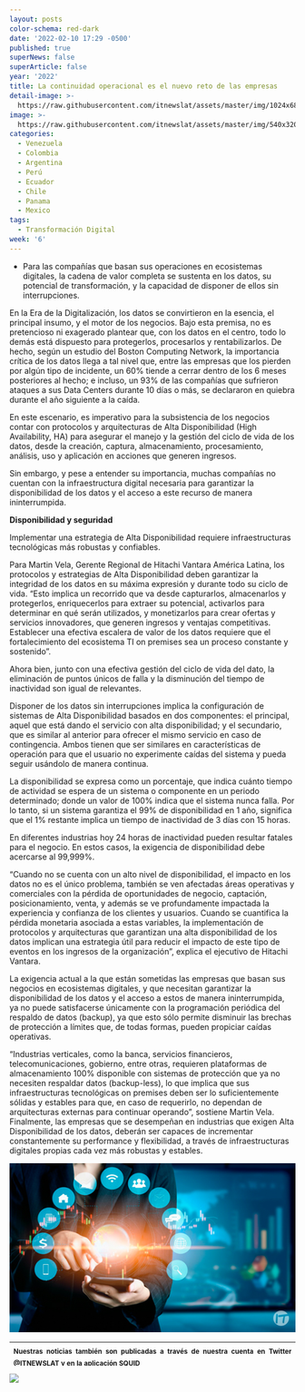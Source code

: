 ```yaml
---
layout: posts
color-schema: red-dark
date: '2022-02-10 17:29 -0500'
published: true
superNews: false
superArticle: false
year: '2022'
title: La continuidad operacional es el nuevo reto de las empresas
detail-image: >-
  https://raw.githubusercontent.com/itnewslat/assets/master/img/1024x680/app-centralizada-g.jpg
image: >-
  https://raw.githubusercontent.com/itnewslat/assets/master/img/540x320/app-centralizada-p.jpg
categories:
  - Venezuela
  - Colombia
  - Argentina
  - Perú
  - Ecuador
  - Chile
  - Panama
  - Mexico
tags:
  - Transformación Digital
week: '6'
---
```

- Para las compañías que basan sus operaciones en ecosistemas digitales, la cadena de valor completa se sustenta en los datos, su potencial de transformación, y la capacidad de disponer de ellos sin interrupciones.
 
En la Era de la Digitalización, los datos se convirtieron en la esencia, el principal insumo, y el motor de los negocios. Bajo esta premisa, no es pretencioso ni exagerado plantear que, con los datos en el centro, todo lo demás está dispuesto para protegerlos, procesarlos y rentabilizarlos.
De hecho, según un estudio del Boston Computing Network, la importancia crítica de los datos llega a tal nivel que, entre las empresas que los pierden por algún tipo de incidente, un 60% tiende a cerrar dentro de los 6 meses posteriores al hecho; e incluso, un 93% de las compañías que sufrieron ataques a sus Data Centers durante 10 días o más, se declararon en quiebra durante el año siguiente a la caída.

En este escenario, es imperativo para la subsistencia de los negocios contar con protocolos y arquitecturas de Alta Disponibilidad (High Availability, HA) para asegurar el manejo y la gestión del ciclo de vida de los datos, desde la creación, captura, almacenamiento, procesamiento, análisis, uso y aplicación en acciones que generen ingresos.

Sin embargo, y pese a entender su importancia, muchas compañías no cuentan con la infraestructura digital necesaria para garantizar la disponibilidad de los datos y el acceso a este recurso de manera ininterrumpida.
 
**Disponibilidad y seguridad**

Implementar una estrategia de Alta Disponibilidad requiere infraestructuras tecnológicas más robustas y confiables.

Para Martin Vela, Gerente Regional de Hitachi Vantara América Latina, los protocolos y estrategias de Alta Disponibilidad deben garantizar la integridad de los datos en su máxima expresión y durante todo su ciclo de vida. “Esto implica un recorrido que va desde capturarlos, almacenarlos y protegerlos, enriquecerlos para extraer su potencial, activarlos para determinar en qué serán utilizados, y monetizarlos para crear ofertas y servicios innovadores, que generen ingresos y ventajas competitivas. Establecer una efectiva escalera de valor de los datos requiere que el fortalecimiento del ecosistema TI on premises sea un proceso constante y sostenido”.

Ahora bien, junto con una efectiva gestión del ciclo de vida del dato, la eliminación de puntos únicos de falla y la disminución del tiempo de inactividad son igual de relevantes.

Disponer de los datos sin interrupciones implica la configuración de sistemas de Alta Disponibilidad basados en dos componentes: el principal, aquel que está dando el servicio con alta disponibilidad; y el secundario, que es similar al anterior para ofrecer el mismo servicio en caso de contingencia. Ambos tienen que ser similares en características de operación para que el usuario no experimente caídas del sistema y pueda seguir usándolo de manera continua.

La disponibilidad se expresa como un porcentaje, que indica cuánto tiempo de actividad se espera de un sistema o componente en un periodo determinado; donde un valor de 100% indica que el sistema nunca falla. Por lo tanto, si un sistema garantiza el 99% de disponibilidad en 1 año, significa que el 1% restante implica un tiempo de inactividad de 3 días con 15 horas.

En diferentes industrias hoy 24 horas de inactividad pueden resultar fatales para el negocio. En estos casos, la exigencia de disponibilidad debe acercarse al 99,999%.

“Cuando no se cuenta con un alto nivel de disponibilidad, el impacto en los datos no es el único problema, también se ven afectadas áreas operativas y comerciales con la pérdida de oportunidades de negocio, captación, posicionamiento, venta, y además se ve profundamente impactada la experiencia y confianza de los clientes y usuarios. Cuando se cuantifica la pérdida monetaria asociada a estas variables, la implementación de protocolos y arquitecturas que garantizan una alta disponibilidad de los datos implican una estrategia útil para reducir el impacto de este tipo de eventos en los ingresos de la organización”, explica el ejecutivo de Hitachi Vantara.

La exigencia actual a la que están sometidas las empresas que basan sus negocios en ecosistemas digitales, y que necesitan garantizar la disponibilidad de los datos y el acceso a estos de manera ininterrumpida, ya no puede satisfacerse únicamente con la programación periódica del respaldo de datos (backup), ya que esto sólo permite disminuir las brechas de protección a límites que, de todas formas, pueden propiciar caídas operativas.

“Industrias verticales, como la banca, servicios financieros, telecomunicaciones, gobierno, entre otras, requieren plataformas de almacenamiento 100% disponible con sistemas de protección que ya no necesiten respaldar datos (backup-less), lo que implica que sus infraestructuras tecnológicas on premises deben ser lo suficientemente sólidas y estables para que, en caso de requerirlo, no dependan de arquitecturas externas para continuar operando”, sostiene Martin Vela.
Finalmente, las empresas que se desempeñan en industrias que exigen Alta Disponibilidad de los datos, deberán ser capaces de incrementar constantemente su performance y flexibilidad, a través de infraestructuras digitales propias cada vez más robustas y estables.

![](https://raw.githubusercontent.com/itnewslat/assets/master/img/540x320/app-centralizada-p.jpg)

<table style="height: 42px;" width="569">
<tbody>
<tr>
<td style="text-align: justify;"><sub><strong>Nuestras noticias también son publicadas a través de nuestra cuenta en Twitter <a href="https://twitter.com/itnewslat?lang=es">@ITNEWSLAT</a> y en la aplicación <a href="https://squidapp.co/en/">SQUID</a></strong></sub></td>
</tr>
</tbody>
</table>

<img src="https://tracker.metricool.com/c3po.jpg?hash=56f88a41e39ab42c063cc51676587a04"/>